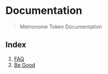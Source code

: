 # Documentation
> Metronome Token Documentation

## Index

1. [FAQ](https://github.com/MetronomeToken/documentation/blob/master/FAQ.md)
1. [Be Good](https://github.com/MetronomeToken/documentation/blob/master/BeGood.md)
